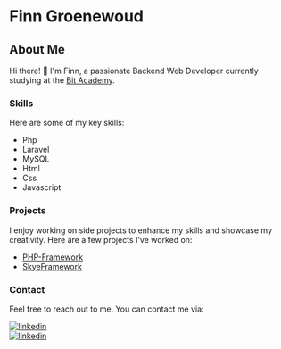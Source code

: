 # Finn Groenewoud
## About Me

Hi there! 👋 I'm Finn, a passionate Backend Web Developer currently studying at the [Bit Academy](https://www.bit-academy.nl/).

### Skills

Here are some of my key skills:

- Php
- Laravel
- MySQL
- Html
- Css
- Javascript

### Projects

I enjoy working on side projects to enhance my skills and showcase my creativity. Here are a few projects I've worked on:

- [PHP-Framework](https://github.com/F1nnG/PHP-Framework)
- [SkyeFramework](https://github.com/F1nnG/SkyeFramework)

### Contact

Feel free to reach out to me. You can contact me via:

[![linkedin](https://img.shields.io/badge/email-D14836?style=for-the-badge&logo=gmail&logoColor=white)](mailto:finn.groenewoud@gmail.com)<br>
[![linkedin](https://img.shields.io/badge/linkedin-0A66C2?style=for-the-badge&logo=linkedin&logoColor=white)](https://www.linkedin.com/in/finn-groenewoud-85713825a/)
